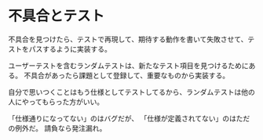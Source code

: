 # 不具合とテスト

不具合を見つけたら、テストで再現して、期待する動作を書いて失敗させて、テストをパスするように実装する。

ユーザーテストを含むランダムテストは、新たなテスト項目を見つけるためにある。
不具合があったら課題として登録して、重要なものから実装する。

自分で思いつくことはもう仕様としてテストしてるから、ランダムテストは他の人にやってもらった方がいい。

「仕様通りになってない」のはバグだが、
「仕様が定義されてない」のはただの例外だ。
請負なら発注漏れ。
